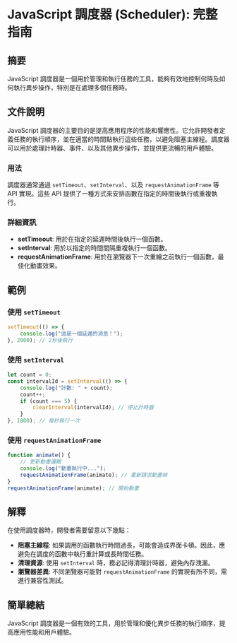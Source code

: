 <!--
Meta Description: # JavaScript 調度器 (Scheduler): 完整指南 ## 摘要 JavaScript 調度器是一個用於管理和執行任務的工具，能夠有效地控制何時及如何執行異步操作，特別是在處理多個任務時。 ## 文件說明 JavaScript 調度器的主要目的是提高應用程序的性能和響應性。它允許開發...
Meta Keywords: javascript, requestanimationframe, setinterval, settimeout, count
-->

# JavaScript 調度器 (Scheduler): 完整指南

## 摘要
JavaScript 調度器是一個用於管理和執行任務的工具，能夠有效地控制何時及如何執行異步操作，特別是在處理多個任務時。

## 文件說明
JavaScript 調度器的主要目的是提高應用程序的性能和響應性。它允許開發者定義任務的執行順序，並在適當的時間點執行這些任務，以避免阻塞主線程。調度器可以用於處理計時器、事件、以及其他異步操作，並提供更流暢的用戶體驗。

### 用法
調度器通常通過 `setTimeout`、`setInterval`、以及 `requestAnimationFrame` 等 API 實現。這些 API 提供了一種方式來安排函數在指定的時間後執行或重複執行。

### 詳細資訊
- **setTimeout**: 用於在指定的延遲時間後執行一個函數。
- **setInterval**: 用於以指定的時間間隔重複執行一個函數。
- **requestAnimationFrame**: 用於在瀏覽器下一次重繪之前執行一個函數，最佳化動畫效果。

## 範例
### 使用 `setTimeout`
```javascript
setTimeout(() => {
    console.log("這是一個延遲的消息！");
}, 2000); // 2秒後執行
```

### 使用 `setInterval`
```javascript
let count = 0;
const intervalId = setInterval(() => {
    console.log("計數: " + count);
    count++;
    if (count === 5) {
        clearInterval(intervalId); // 停止計時器
    }
}, 1000); // 每秒執行一次
```

### 使用 `requestAnimationFrame`
```javascript
function animate() {
    // 更新動畫邏輯
    console.log("動畫執行中...");
    requestAnimationFrame(animate); // 重新請求動畫幀
}
requestAnimationFrame(animate); // 開始動畫
```

## 解釋
在使用調度器時，開發者需要留意以下幾點：
- **阻塞主線程**: 如果調用的函數執行時間過長，可能會造成界面卡頓。因此，應避免在調度的函數中執行重計算或長時間任務。
- **清理資源**: 使用 `setInterval` 時，務必記得清理計時器，避免內存洩漏。
- **瀏覽器差異**: 不同瀏覽器可能對 `requestAnimationFrame` 的實現有所不同，需進行兼容性測試。

## 簡單總結
JavaScript 調度器是一個有效的工具，用於管理和優化異步任務的執行順序，提高應用性能和用戶體驗。